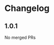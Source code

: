 # Changelog

<!-- <START NEW CHANGELOG ENTRY> -->

## 1.0.1

No merged PRs

<!-- <END NEW CHANGELOG ENTRY> -->
